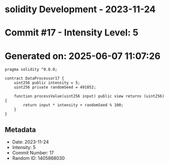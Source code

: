 ﻿# solidity Development - 2023-11-24
# Commit #17 - Intensity Level: 5
# Generated on: 2025-06-07 11:07:26
```solidity
pragma solidity ^0.8.0;

contract DataProcessor17 {
    uint256 public intensity = 5;
    uint256 private randomSeed = 491052;

    function processValue(uint256 input) public view returns (uint256) {
        return input * intensity + randomSeed % 100;
    }
}
```
## Metadata
- Date: 2023-11-24
- Intensity: 5
- Commit Number: 17
- Random ID: 1405868030
